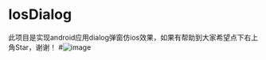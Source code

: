 # IosDialog
此项目是实现android应用dialog弹窗仿ios效果，如果有帮助到大家希望点下右上角Star，谢谢！
#![image](https://github.com/RookieForMingge/LabelForWidAndHei/blob/master/1.png?raw=true)
